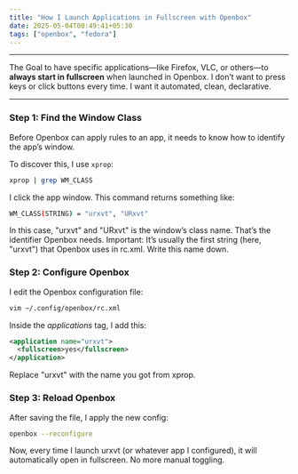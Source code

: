 ```yaml
---
title: "How I Launch Applications in Fullscreen with Openbox"
date: 2025-05-04T00:49:41+05:30
tags: ["openbox", "fedora"]
---
```



--- 

The Goal to have specific applications—like Firefox, VLC, or others—to **always start in fullscreen** when launched in Openbox. 
I don’t want to press keys or click buttons every time. I want it automated, clean, declarative. 

--- 

### Step 1: Find the Window Class

Before Openbox can apply rules to an app, it needs to know how to identify the app’s window. 

To discover this, I use `xprop`: 

```bash 
xprop | grep WM_CLASS
```

I click the app window. This command returns something like:

```bash
WM_CLASS(STRING) = "urxvt", "URxvt"
```

In this case, "urxvt" and "URxvt" is the window’s class name. That’s the identifier Openbox needs. 
Important: It’s usually the first string (here, "urxvt") that Openbox uses in rc.xml. Write this name down.

### Step 2: Configure Openbox

I edit the Openbox configuration file: 

```bash
vim ~/.config/openbox/rc.xml
```

Inside the *applications* tag, I add this:

```xml
<application name="urxvt">   
  <fullscreen>yes</fullscreen> 
</application>
```

Replace "urxvt" with the name you got from xprop. 

### Step 3: Reload Openbox

After saving the file, I apply the new config: 

```bash
openbox --reconfigure
```

Now, every time I launch urxvt (or whatever app I configured), it will automatically open in fullscreen. 
No more manual toggling.





